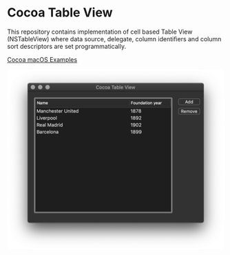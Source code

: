 # Cocoa Table View

This repository contains implementation of cell based Table View (NSTableView) where data source, delegate, column identifiers and column sort descriptors are set programmatically.

[Cocoa macOS Examples](https://github.com/NikolaGrujic91/Cocoa-macOS-Examples)

![image missing](App.png "Application UI")